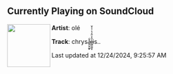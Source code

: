 ## Currently Playing on SoundCloud

[<img align="left" width="100" src="https://i1.sndcdn.com/artworks-f3AyMxflimomV8cf-wwzQWg-t500x500.png">](https://soundcloud.com/ole123456/chrysalis)

**Artist**: olé 

**Track**: chrysa̶̭̫̗͚̙͋l̶̻̰̰̮̝̂̓̋̒̔͗̾̌is..

Last updated at 12/24/2024, 9:25:57 AM
